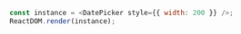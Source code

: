 <!--start-code-->

```js
const instance = <DatePicker style={{ width: 200 }} />;
ReactDOM.render(instance);
```

<!--end-code-->
